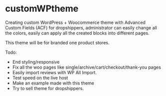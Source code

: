 # customWPtheme
Creating custom WordPress + Woocommerce theme with Advanced Custom Fields (ACF) for dropshippers, administrator can easily change all the colors, easily can apply all the created blocks into different pages.

This theme will be for branded one product stores.

Todo:
- End styling/responsive
- Fix all the woo pages like single/archive/cart/checkout/thank-you pages
- Easily import reviews with WP All Import.
- Test speed on the live host
- Make an example made with this theme
- Try to sell theme for dropshippers.
